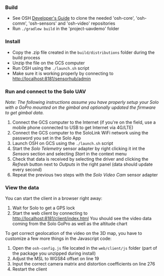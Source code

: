 ### Build

  * See OSH [Developer's Guide](http://docs.opensensorhub.org/dev/dev-guide/#building-from-source) to clone the needed 'osh-core', 'osh-comm', 'osh-sensors' and 'osh-video' repositories
  * Run `./gradlew build` in the 'project-uavdemo' folder


### Install

  * Copy the .zip file created in the `build/distributions` folder during the build process
  * Unzip the file on the GCS computer
  * Run OSH using the `./launch.sh` script
  * Make sure it is working properly by connecting to <http://localhost:8181/sensorhub/admin>  
  
  
### Run and connect to the Solo UAV

_Note: The following instructions assume you have properly setup your Solo with a GoPro mounted on the gimbal and optionally updated the firmware to get gimbal data._ 

  1. Connect the GCS computer to the Internet (if you're on the field, use a mobile phone connected to USB to get Internet via 4G/LTE)
  1. Connect the GCS computer to the SoloLink WiFi network using the password you set in the Solo App
  1. Launch OSH on GCS using the `./launch.sh` script
  1. Start the _Solo Telemetry_ sensor adapter by right clicking it int the _Sensors_ section and selecting _Start_ in the context menu
  1. Check that data is received by selecting the driver and clicking the _Refresh_ button next to _Outputs_ in the right panel
     (data should update every second)
  1. Repeat the previous two steps with the _Solo Video Cam_ sensor adapter
  
  
### View the data

You can start the client in a browser right away:

  1. Wait for Solo to get a GPS lock
  1. Start the web client by connecting to <http://localhost:8181/client/index.html>
     You should see the video data coming from the Solo GoPro as well as the altitude chart
     
To get correct geolocation of the video on the 3D map, you have to customize a few more things in the Javascript code:

  1. Open the `osh-config.js` file located in the `web/client/js` folder (part of the package you unzipped during install)
  1. Adjust the MSL to WGS84 offset on line 19
  1. Input the correct camera matrix and distortion coefficients on line 276
  1. Restart the client




  
